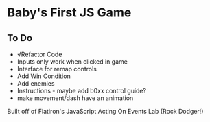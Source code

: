 # Baby's First JS Game


## To Do
* √Refactor Code
* Inputs only work when clicked in game
* Interface for remap controls
* Add Win Condition
* Add enemies
* Instructions - maybe add b0xx control guide?
* make movement/dash have an animation

Built off of Flatiron's JavaScript Acting On Events Lab (Rock Dodger!)